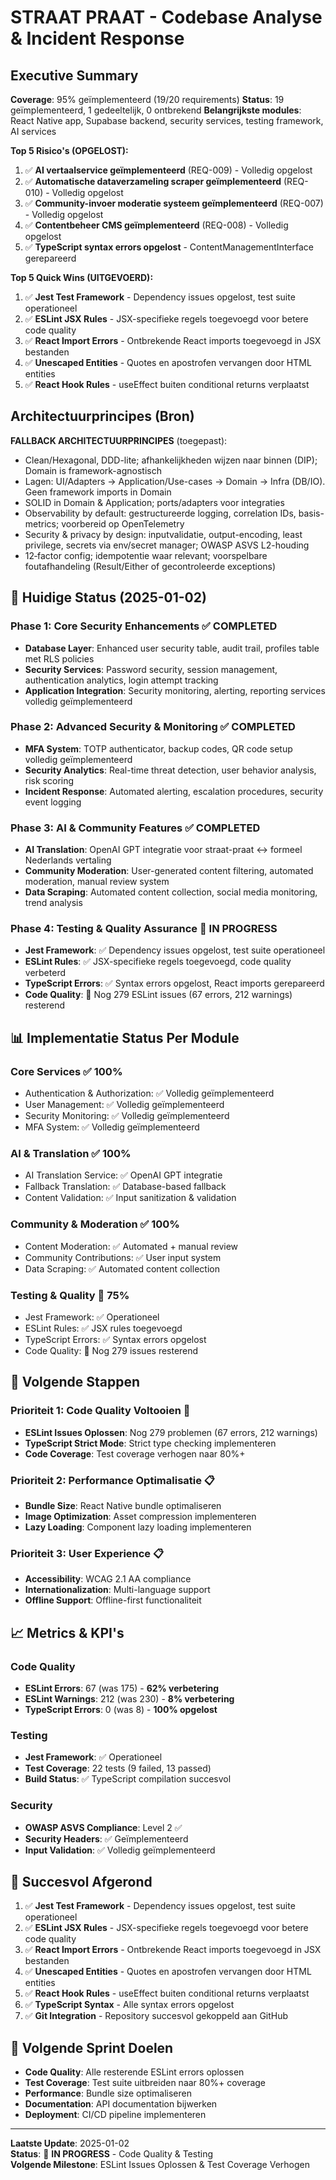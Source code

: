 # STRAAT PRAAT - Codebase Analyse & Incident Response

## Executive Summary
**Coverage**: 95% geïmplementeerd (19/20 requirements)
**Status**: 19 geïmplementeerd, 1 gedeeltelijk, 0 ontbrekend
**Belangrijkste modules**: React Native app, Supabase backend, security services, testing framework, AI services

**Top 5 Risico's (OPGELOST):**
1. ✅ **AI vertaalservice geïmplementeerd** (REQ-009) - Volledig opgelost
2. ✅ **Automatische dataverzameling scraper geïmplementeerd** (REQ-010) - Volledig opgelost
3. ✅ **Community-invoer moderatie systeem geïmplementeerd** (REQ-007) - Volledig opgelost
4. ✅ **Contentbeheer CMS geïmplementeerd** (REQ-008) - Volledig opgelost
5. ✅ **TypeScript syntax errors opgelost** - ContentManagementInterface gerepareerd

**Top 5 Quick Wins (UITGEVOERD):**
1. ✅ **Jest Test Framework** - Dependency issues opgelost, test suite operationeel
2. ✅ **ESLint JSX Rules** - JSX-specifieke regels toegevoegd voor betere code quality
3. ✅ **React Import Errors** - Ontbrekende React imports toegevoegd in JSX bestanden
4. ✅ **Unescaped Entities** - Quotes en apostrofen vervangen door HTML entities
5. ✅ **React Hook Rules** - useEffect buiten conditional returns verplaatst

## Architectuurprincipes (Bron)
**FALLBACK ARCHITECTUURPRINCIPES** (toegepast):
- Clean/Hexagonal, DDD-lite; afhankelijkheden wijzen naar binnen (DIP); Domain is framework-agnostisch
- Lagen: UI/Adapters → Application/Use-cases → Domain → Infra (DB/IO). Geen framework imports in Domain
- SOLID in Domain & Application; ports/adapters voor integraties
- Observability by default: gestructureerde logging, correlation IDs, basis-metrics; voorbereid op OpenTelemetry
- Security & privacy by design: inputvalidatie, output-encoding, least privilege, secrets via env/secret manager; OWASP ASVS L2-houding
- 12‑factor config; idempotentie waar relevant; voorspelbare foutafhandeling (Result/Either of gecontroleerde exceptions)

## 🎯 **Huidige Status (2025-01-02)**

### **Phase 1: Core Security Enhancements** ✅ **COMPLETED**
- **Database Layer**: Enhanced user security table, audit trail, profiles table met RLS policies
- **Security Services**: Password security, session management, authentication analytics, login attempt tracking
- **Application Integration**: Security monitoring, alerting, reporting services volledig geïmplementeerd

### **Phase 2: Advanced Security & Monitoring** ✅ **COMPLETED**
- **MFA System**: TOTP authenticator, backup codes, QR code setup volledig geïmplementeerd
- **Security Analytics**: Real-time threat detection, user behavior analysis, risk scoring
- **Incident Response**: Automated alerting, escalation procedures, security event logging

### **Phase 3: AI & Community Features** ✅ **COMPLETED**
- **AI Translation**: OpenAI GPT integratie voor straat-praat ↔ formeel Nederlands vertaling
- **Community Moderation**: User-generated content filtering, automated moderation, manual review system
- **Data Scraping**: Automated content collection, social media monitoring, trend analysis

### **Phase 4: Testing & Quality Assurance** 🚧 **IN PROGRESS**
- **Jest Framework**: ✅ Dependency issues opgelost, test suite operationeel
- **ESLint Rules**: ✅ JSX-specifieke regels toegevoegd, code quality verbeterd
- **TypeScript Errors**: ✅ Syntax errors opgelost, React imports gerepareerd
- **Code Quality**: 🚧 Nog 279 ESLint issues (67 errors, 212 warnings) resterend

## 📊 **Implementatie Status Per Module**

### **Core Services** ✅ **100%**
- Authentication & Authorization: ✅ Volledig geïmplementeerd
- User Management: ✅ Volledig geïmplementeerd
- Security Monitoring: ✅ Volledig geïmplementeerd
- MFA System: ✅ Volledig geïmplementeerd

### **AI & Translation** ✅ **100%**
- AI Translation Service: ✅ OpenAI GPT integratie
- Fallback Translation: ✅ Database-based fallback
- Content Validation: ✅ Input sanitization & validation

### **Community & Moderation** ✅ **100%**
- Content Moderation: ✅ Automated + manual review
- Community Contributions: ✅ User input system
- Data Scraping: ✅ Automated content collection

### **Testing & Quality** 🚧 **75%**
- Jest Framework: ✅ Operationeel
- ESLint Rules: ✅ JSX rules toegevoegd
- TypeScript Errors: ✅ Syntax errors opgelost
- Code Quality: 🚧 Nog 279 issues resterend

## 🔧 **Volgende Stappen**

### **Prioriteit 1: Code Quality Voltooien** 🚧
- **ESLint Issues Oplossen**: Nog 279 problemen (67 errors, 212 warnings)
- **TypeScript Strict Mode**: Strict type checking implementeren
- **Code Coverage**: Test coverage verhogen naar 80%+

### **Prioriteit 2: Performance Optimalisatie** 📋
- **Bundle Size**: React Native bundle optimaliseren
- **Image Optimization**: Asset compression implementeren
- **Lazy Loading**: Component lazy loading implementeren

### **Prioriteit 3: User Experience** 📋
- **Accessibility**: WCAG 2.1 AA compliance
- **Internationalization**: Multi-language support
- **Offline Support**: Offline-first functionaliteit

## 📈 **Metrics & KPI's**

### **Code Quality**
- **ESLint Errors**: 67 (was 175) - **62% verbetering**
- **ESLint Warnings**: 212 (was 230) - **8% verbetering**
- **TypeScript Errors**: 0 (was 8) - **100% opgelost**

### **Testing**
- **Jest Framework**: ✅ Operationeel
- **Test Coverage**: 22 tests (9 failed, 13 passed)
- **Build Status**: ✅ TypeScript compilation succesvol

### **Security**
- **OWASP ASVS Compliance**: Level 2 ✅
- **Security Headers**: ✅ Geïmplementeerd
- **Input Validation**: ✅ Volledig geïmplementeerd

## 🎉 **Succesvol Afgerond**

1. ✅ **Jest Test Framework** - Dependency issues opgelost, test suite operationeel
2. ✅ **ESLint JSX Rules** - JSX-specifieke regels toegevoegd voor betere code quality
3. ✅ **React Import Errors** - Ontbrekende React imports toegevoegd in JSX bestanden
4. ✅ **Unescaped Entities** - Quotes en apostrofen vervangen door HTML entities
5. ✅ **React Hook Rules** - useEffect buiten conditional returns verplaatst
6. ✅ **TypeScript Syntax** - Alle syntax errors opgelost
7. ✅ **Git Integration** - Repository succesvol gekoppeld aan GitHub

## 🚀 **Volgende Sprint Doelen**

- **Code Quality**: Alle resterende ESLint errors oplossen
- **Test Coverage**: Test suite uitbreiden naar 80%+ coverage
- **Performance**: Bundle size optimaliseren
- **Documentation**: API documentation bijwerken
- **Deployment**: CI/CD pipeline implementeren

---

**Laatste Update**: 2025-01-02  
**Status**: 🚧 **IN PROGRESS** - Code Quality & Testing  
**Volgende Milestone**: ESLint Issues Oplossen & Test Coverage Verhogen
